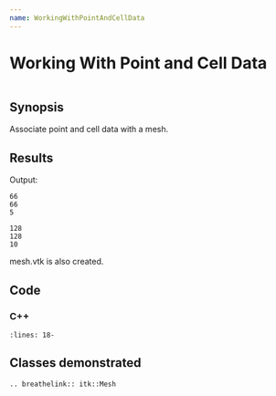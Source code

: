 ```yaml
---
name: WorkingWithPointAndCellData
---
```


# Working With Point and Cell Data

```{index} single: Mesh
```

## Synopsis

Associate point and cell data with a mesh.

## Results

Output:

```
66
66
5

128
128
10
```

mesh.vtk is also created.

## Code

### C++

```{literalinclude} Code.cxx
:lines: 18-
```

## Classes demonstrated

```{eval-rst}
.. breathelink:: itk::Mesh
```

